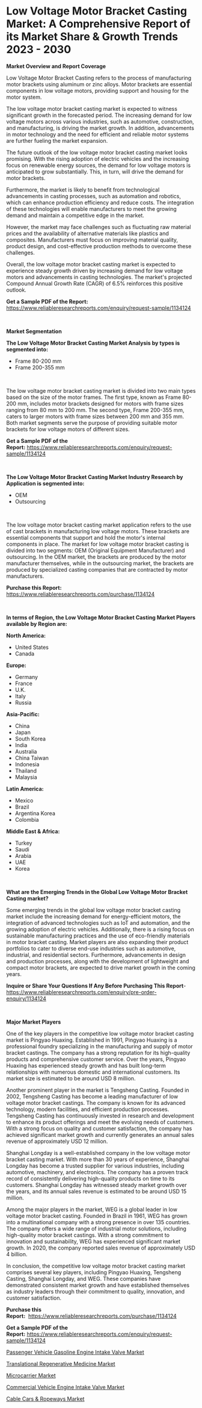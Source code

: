 <p><h1>Low Voltage Motor Bracket Casting Market: A Comprehensive Report of its Market Share & Growth Trends 2023 - 2030</h1></p><p><strong>Market Overview and Report Coverage</strong></p>
<p><p>Low Voltage Motor Bracket Casting refers to the process of manufacturing motor brackets using aluminum or zinc alloys. Motor brackets are essential components in low voltage motors, providing support and housing for the motor system.</p><p>The low voltage motor bracket casting market is expected to witness significant growth in the forecasted period. The increasing demand for low voltage motors across various industries, such as automotive, construction, and manufacturing, is driving the market growth. In addition, advancements in motor technology and the need for efficient and reliable motor systems are further fueling the market expansion.</p><p>The future outlook of the low voltage motor bracket casting market looks promising. With the rising adoption of electric vehicles and the increasing focus on renewable energy sources, the demand for low voltage motors is anticipated to grow substantially. This, in turn, will drive the demand for motor brackets.</p><p>Furthermore, the market is likely to benefit from technological advancements in casting processes, such as automation and robotics, which can enhance production efficiency and reduce costs. The integration of these technologies will enable manufacturers to meet the growing demand and maintain a competitive edge in the market.</p><p>However, the market may face challenges such as fluctuating raw material prices and the availability of alternative materials like plastics and composites. Manufacturers must focus on improving material quality, product design, and cost-effective production methods to overcome these challenges.</p><p>Overall, the low voltage motor bracket casting market is expected to experience steady growth driven by increasing demand for low voltage motors and advancements in casting technologies. The market's projected Compound Annual Growth Rate (CAGR) of 6.5% reinforces this positive outlook.</p></p>
<p><strong>Get a Sample PDF of the Report:</strong> <a href="https://www.reliableresearchreports.com/enquiry/request-sample/1134124">https://www.reliableresearchreports.com/enquiry/request-sample/1134124</a></p>
<p>&nbsp;</p>
<p><strong>Market Segmentation</strong></p>
<p><strong>The Low Voltage Motor Bracket Casting Market Analysis by types is segmented into:</strong></p>
<p><ul><li>Frame 80-200 mm</li><li>Frame 200-355 mm</li></ul></p>
<p>&nbsp;</p>
<p><p>The low voltage motor bracket casting market is divided into two main types based on the size of the motor frames. The first type, known as Frame 80-200 mm, includes motor brackets designed for motors with frame sizes ranging from 80 mm to 200 mm. The second type, Frame 200-355 mm, caters to larger motors with frame sizes between 200 mm and 355 mm. Both market segments serve the purpose of providing suitable motor brackets for low voltage motors of different sizes.</p></p>
<p><strong>Get a Sample PDF of the Report:</strong>&nbsp;<a href="https://www.reliableresearchreports.com/enquiry/request-sample/1134124">https://www.reliableresearchreports.com/enquiry/request-sample/1134124</a></p>
<p>&nbsp;</p>
<p><strong>The Low Voltage Motor Bracket Casting Market Industry Research by Application is segmented into:</strong></p>
<p><ul><li>OEM</li><li>Outsourcing</li></ul></p>
<p>&nbsp;</p>
<p><p>The low voltage motor bracket casting market application refers to the use of cast brackets in manufacturing low voltage motors. These brackets are essential components that support and hold the motor's internal components in place. The market for low voltage motor bracket casting is divided into two segments: OEM (Original Equipment Manufacturer) and outsourcing. In the OEM market, the brackets are produced by the motor manufacturer themselves, while in the outsourcing market, the brackets are produced by specialized casting companies that are contracted by motor manufacturers.</p></p>
<p><strong>Purchase this Report:</strong>&nbsp; <a href="https://www.reliableresearchreports.com/purchase/1134124">https://www.reliableresearchreports.com/purchase/1134124</a></p>
<p>&nbsp;</p>
<p><strong>In terms of Region, the Low Voltage Motor Bracket Casting Market Players available by Region are:</strong></p>
<p>
    <p> <strong> North America: </strong>
        <ul>
            <li>United States</li>
            <li>Canada</li>
        </ul>
        </p> 
    <p> <strong> Europe: </strong>
        <ul>
            <li>Germany</li>
            <li>France</li>
            <li>U.K.</li>
            <li>Italy</li>
            <li>Russia</li>
        </ul>
        </p> 
    <p> <strong> Asia-Pacific: </strong>
        <ul>
            <li>China</li>
            <li>Japan</li>
            <li>South Korea</li>
            <li>India</li>
            <li>Australia</li>
            <li>China Taiwan</li>
            <li>Indonesia</li>
            <li>Thailand</li>
            <li>Malaysia</li>
        </ul>
        </p> 
    <p> <strong> Latin America: </strong>
        <ul>
            <li>Mexico</li>
            <li>Brazil</li>
            <li>Argentina Korea</li>
            <li>Colombia</li>
        </ul>
        </p> 
    <p> <strong> Middle East & Africa: </strong>
        <ul>
            <li>Turkey</li>
            <li>Saudi</li>
            <li>Arabia</li>
            <li>UAE</li>
            <li>Korea</li>
        </ul>
    </p>
    </p>
<p>&nbsp;</p>
<p><strong>What are the Emerging Trends in the Global Low Voltage Motor Bracket Casting market?</strong></p>
<p><p>Some emerging trends in the global low voltage motor bracket casting market include the increasing demand for energy-efficient motors, the integration of advanced technologies such as IoT and automation, and the growing adoption of electric vehicles. Additionally, there is a rising focus on sustainable manufacturing practices and the use of eco-friendly materials in motor bracket casting. Market players are also expanding their product portfolios to cater to diverse end-use industries such as automotive, industrial, and residential sectors. Furthermore, advancements in design and production processes, along with the development of lightweight and compact motor brackets, are expected to drive market growth in the coming years.</p></p>
<p><strong>Inquire or Share Your Questions If Any Before Purchasing This Report</strong>- <a href="https://www.reliableresearchreports.com/enquiry/pre-order-enquiry/1134124">https://www.reliableresearchreports.com/enquiry/pre-order-enquiry/1134124</a></p>
<p>&nbsp;</p>
<p><strong>Major Market Players</strong></p>
<p><p>One of the key players in the competitive low voltage motor bracket casting market is Pingyao Huaxing. Established in 1991, Pingyao Huaxing is a professional foundry specializing in the manufacturing and supply of motor bracket castings. The company has a strong reputation for its high-quality products and comprehensive customer service. Over the years, Pingyao Huaxing has experienced steady growth and has built long-term relationships with numerous domestic and international customers. Its market size is estimated to be around USD 8 million.</p><p>Another prominent player in the market is Tengsheng Casting. Founded in 2002, Tengsheng Casting has become a leading manufacturer of low voltage motor bracket castings. The company is known for its advanced technology, modern facilities, and efficient production processes. Tengsheng Casting has continuously invested in research and development to enhance its product offerings and meet the evolving needs of customers. With a strong focus on quality and customer satisfaction, the company has achieved significant market growth and currently generates an annual sales revenue of approximately USD 12 million.</p><p>Shanghai Longday is a well-established company in the low voltage motor bracket casting market. With more than 30 years of experience, Shanghai Longday has become a trusted supplier for various industries, including automotive, machinery, and electronics. The company has a proven track record of consistently delivering high-quality products on time to its customers. Shanghai Longday has witnessed steady market growth over the years, and its annual sales revenue is estimated to be around USD 15 million.</p><p>Among the major players in the market, WEG is a global leader in low voltage motor bracket casting. Founded in Brazil in 1961, WEG has grown into a multinational company with a strong presence in over 135 countries. The company offers a wide range of industrial motor solutions, including high-quality motor bracket castings. With a strong commitment to innovation and sustainability, WEG has experienced significant market growth. In 2020, the company reported sales revenue of approximately USD 4 billion.</p><p>In conclusion, the competitive low voltage motor bracket casting market comprises several key players, including Pingyao Huaxing, Tengsheng Casting, Shanghai Longday, and WEG. These companies have demonstrated consistent market growth and have established themselves as industry leaders through their commitment to quality, innovation, and customer satisfaction.</p></p>
<p><strong>Purchase this Report:</strong>&nbsp;&nbsp;<a href="https://www.reliableresearchreports.com/purchase/1134124">https://www.reliableresearchreports.com/purchase/1134124</a></p>
<p></p>
<p><strong>Get a Sample PDF of the Report:</strong>&nbsp;<a href="https://www.reliableresearchreports.com/enquiry/request-sample/1134124">https://www.reliableresearchreports.com/enquiry/request-sample/1134124</a></p>
<p><p><a href="https://github.com/jonneygiverf/Market-Research-Report-List-1/blob/main/passenger-vehicle-gasoline-engine-intake-valve-market.md">Passenger Vehicle Gasoline Engine Intake Valve Market</a></p><p><a href="https://www.linkedin.com/pulse/translational-regenerative-medicine-market-size-share-global-eb3mf/">Translational Regenerative Medicine Market</a></p><p><a href="https://www.linkedin.com/pulse/microcarrier-market-size-2023-2030-global-industrial-loahf/">Microcarrier Market</a></p><p><a href="https://github.com/dziulagalemab/Market-Research-Report-List-1/blob/main/commercial-vehicle-engine-intake-valve-market.md">Commercial Vehicle Engine Intake Valve Market</a></p><p><a href="https://medium.com/@santaraynor/cable-cars-amp-ropeways-market-exploring-market-share-market-trends-and-future-growth-ebe3bb853366">Cable Cars & Ropeways Market</a></p></p>